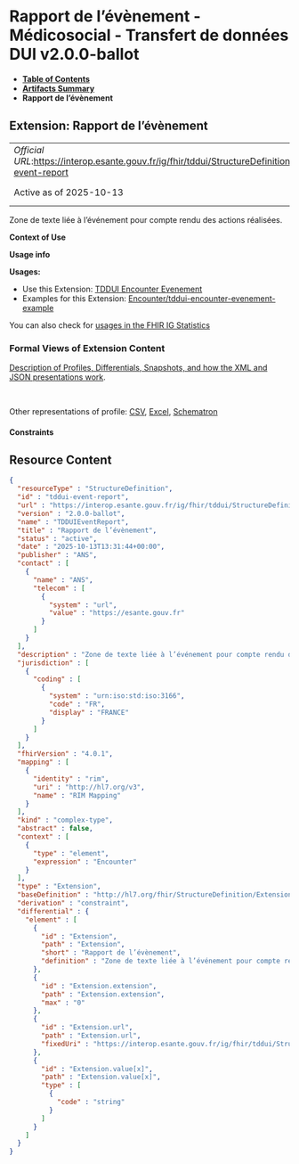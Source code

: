 # Rapport de l’évènement - Médicosocial - Transfert de données DUI v2.0.0-ballot

* [**Table of Contents**](toc.md)
* [**Artifacts Summary**](artifacts.md)
* **Rapport de l’évènement**

## Extension: Rapport de l’évènement 

| | |
| :--- | :--- |
| *Official URL*:https://interop.esante.gouv.fr/ig/fhir/tddui/StructureDefinition/tddui-event-report | *Version*:2.0.0-ballot |
| Active as of 2025-10-13 | *Computable Name*:TDDUIEventReport |

Zone de texte liée à l’événement pour compte rendu des actions réalisées.

**Context of Use**

**Usage info**

**Usages:**

* Use this Extension: [TDDUI Encounter Evenement](StructureDefinition-tddui-encounter-evenement.md)
* Examples for this Extension: [Encounter/tddui-encounter-evenement-example](Encounter-tddui-encounter-evenement-example.md)

You can also check for [usages in the FHIR IG Statistics](https://packages2.fhir.org/xig/ans.fhir.fr.tddui|current/StructureDefinition/tddui-event-report)

### Formal Views of Extension Content

 [Description of Profiles, Differentials, Snapshots, and how the XML and JSON presentations work](http://build.fhir.org/ig/FHIR/ig-guidance/readingIgs.html#structure-definitions). 

 

Other representations of profile: [CSV](StructureDefinition-tddui-event-report.csv), [Excel](StructureDefinition-tddui-event-report.xlsx), [Schematron](StructureDefinition-tddui-event-report.sch) 

#### Constraints



## Resource Content

```json
{
  "resourceType" : "StructureDefinition",
  "id" : "tddui-event-report",
  "url" : "https://interop.esante.gouv.fr/ig/fhir/tddui/StructureDefinition/tddui-event-report",
  "version" : "2.0.0-ballot",
  "name" : "TDDUIEventReport",
  "title" : "Rapport de l’évènement",
  "status" : "active",
  "date" : "2025-10-13T13:31:44+00:00",
  "publisher" : "ANS",
  "contact" : [
    {
      "name" : "ANS",
      "telecom" : [
        {
          "system" : "url",
          "value" : "https://esante.gouv.fr"
        }
      ]
    }
  ],
  "description" : "Zone de texte liée à l’événement pour compte rendu des actions réalisées.",
  "jurisdiction" : [
    {
      "coding" : [
        {
          "system" : "urn:iso:std:iso:3166",
          "code" : "FR",
          "display" : "FRANCE"
        }
      ]
    }
  ],
  "fhirVersion" : "4.0.1",
  "mapping" : [
    {
      "identity" : "rim",
      "uri" : "http://hl7.org/v3",
      "name" : "RIM Mapping"
    }
  ],
  "kind" : "complex-type",
  "abstract" : false,
  "context" : [
    {
      "type" : "element",
      "expression" : "Encounter"
    }
  ],
  "type" : "Extension",
  "baseDefinition" : "http://hl7.org/fhir/StructureDefinition/Extension",
  "derivation" : "constraint",
  "differential" : {
    "element" : [
      {
        "id" : "Extension",
        "path" : "Extension",
        "short" : "Rapport de l’évènement",
        "definition" : "Zone de texte liée à l’événement pour compte rendu des actions réalisées."
      },
      {
        "id" : "Extension.extension",
        "path" : "Extension.extension",
        "max" : "0"
      },
      {
        "id" : "Extension.url",
        "path" : "Extension.url",
        "fixedUri" : "https://interop.esante.gouv.fr/ig/fhir/tddui/StructureDefinition/tddui-event-report"
      },
      {
        "id" : "Extension.value[x]",
        "path" : "Extension.value[x]",
        "type" : [
          {
            "code" : "string"
          }
        ]
      }
    ]
  }
}

```
